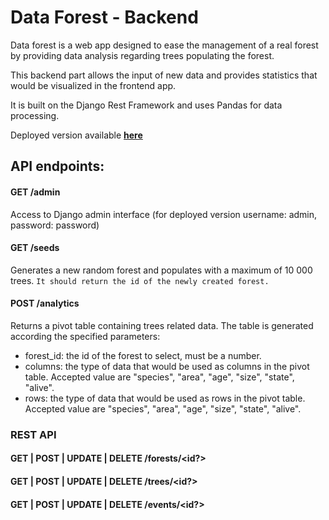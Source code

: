 # Data Forest - Backend

Data forest is a web app designed to ease the management of a real forest by providing data analysis regarding trees populating the forest.

This backend part allows the input of new data and provides statistics that would be visualized in the frontend app.

It is built on the Django Rest Framework and uses Pandas for data processing.

Deployed version available __[here](https://jd-data-forest.herokuapp.com)__


## API endpoints:

#### GET /admin
Access to Django admin interface (for deployed version username: admin, password: password)

#### GET /seeds
Generates a new random forest and populates with a maximum of 10 000 trees. 
`It should return the id of the newly created forest.
`
#### POST /analytics
Returns a pivot table containing trees related data. The table is generated according the specified parameters:
- forest_id: the id of the forest to select, must be a number.
- columns: the type of data that would be used as columns in the pivot table. 
Accepted value are "species", "area", "age", "size", "state", "alive".
- rows: the type of data that would be used as rows in the pivot table. 
Accepted value are "species", "area", "age", "size", "state", "alive".

### REST API
#### GET | POST | UPDATE | DELETE /forests/<id?>
#### GET | POST | UPDATE | DELETE /trees/<id?>
#### GET | POST | UPDATE | DELETE /events/<id?>


